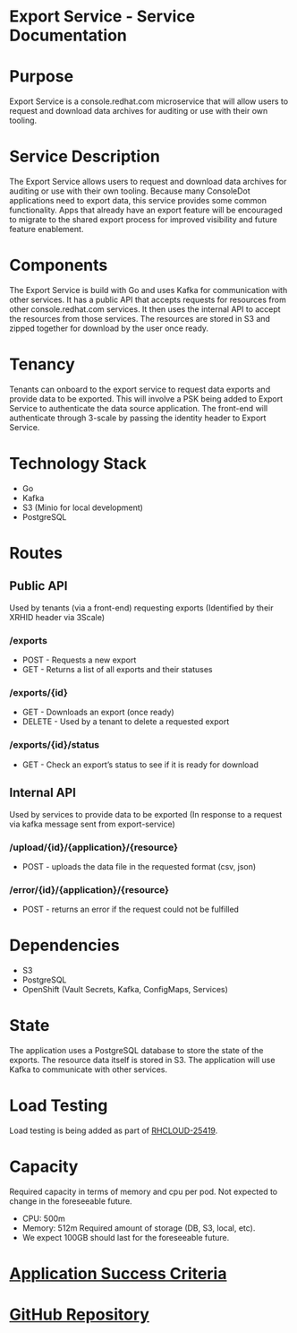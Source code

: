# Export Service - Service Documentation
# Purpose
Export Service is a console.redhat.com microservice that will allow users to request and download data archives for auditing or use with their own tooling. 

# Service Description
The Export Service allows users to request and download data archives for auditing or use with their own tooling. Because many ConsoleDot applications need to export data, this service provides some common functionality. Apps that already have an export feature will be encouraged to migrate to the shared export process for improved visibility and future feature enablement.

# Components
The Export Service is build with Go and uses Kafka for communication with other services. It has a public API that accepts requests for resources from other console.redhat.com services. It then uses the internal API to accept the resources from those services. The resources are stored in S3 and zipped together for download by the user once ready.

# Tenancy
Tenants can onboard to the export service to request data exports and provide data to be exported. This will involve a PSK being added to Export Service to authenticate the data source application. The front-end will authenticate through 3-scale by passing the identity header to Export Service.

# Technology Stack
* Go
* Kafka
* S3 (Minio for local development)
* PostgreSQL

# Routes
## Public API
Used by tenants (via a front-end) requesting exports (Identified by their XRHID header via 3Scale)
### /exports
- POST - Requests a new export
- GET - Returns a list of all exports and their statuses
### /exports/{id}
- GET - Downloads an export (once ready)
- DELETE - Used by a tenant to delete a requested export
### /exports/{id}/status
- GET - Check an export’s status to see if it is ready for download
## Internal API
Used by services to provide data to be exported (In response to a request via kafka message sent from export-service)
### /upload/{id}/{application}/{resource}
- POST - uploads the data file in the requested format (csv, json)
### /error/{id}/{application}/{resource}
- POST - returns an error if the request could not be fulfilled

# Dependencies
- S3
- PostgreSQL
- OpenShift (Vault Secrets, Kafka, ConfigMaps, Services)

# State
The application uses a PostgreSQL database to store the state of the exports. The resource data itself is stored in S3. The application will use Kafka to communicate with other services.

# Load Testing
Load testing is being added as part of [RHCLOUD-25419](https://issues.redhat.com/browse/RHCLOUD-25419).

# Capacity
Required capacity in terms of memory and cpu per pod. Not expected to change in the foreseeable future.
- CPU: 500m
- Memory: 512m
Required amount of storage (DB, S3, local, etc).
- We expect 100GB should last for the foreseeable future.

# [Application Success Criteria](https://docs.google.com/document/d/1_AoqDdY0rClO6EA7vKQGYUdE47UaY9XrdHh4N6DuXsQ/edit?usp=sharing)
# [GitHub Repository](https://github.com/RedHatInsights/export-service-go)
